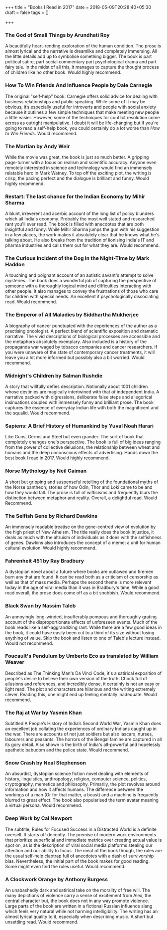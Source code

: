+++
title = "Books I Read in 2017"
date = 2018-05-09T20:28:40+05:30
draft = false
tags = []

+++

### The God of Small Things by Arundhati Roy

A beautifully heart-rending exploration of the human condition. The prose is almost lyrical and the narrative is dreamlike and completely immersing. All the little details add up to symbolise something bigger. The book is part political satire, part social commentary part psychological drama and part fairy tale. In the midst of all this, it manages to capture the thought process of children like no other book.  Would highly recommend.

### How To Win Friends And Influence People by Dale Carnegie

The original "self-help" book. Carnegie offers solid advice for dealing with business relationships and public speaking. While some of it may be obvious, it’s especially useful for introverts and people with social anxiety because it outlines a few simple techniques that make meeting new people a little easier. However, some of the techniques for conflict resolution come across as outright manipulative. I doubt it will be life-changing but if you're going to read a self-help book, you could certainly do a lot worse than *How to Win Friends*. Would recommend.

### The Martian by Andy Weir

While the movie was great, the book is just so much better. A gripping page-turner with a focus on realism and scientific accuracy. Anyone even remotely interested in science and technology would find an immensely relatable hero in Mark Watney. To top off the exciting plot, the writing is crisp, the pacing perfect and the dialogue is brilliant and funny. Would highly recommend.

### Restart: The last chance for the Indian Economy by Mihir Sharma

A blunt, irreverent and acerbic account of the long list of policy blunders which ail India's economy. Probably the most well stated and researched rant you'll ever read. The book is filled with anecdotes that are both insightful and funny. While Mihir Sharma jumps the gun with his suggestion in a few places, the work makes it absolutely clear that he knows what he's talking about. He also breaks from the tradition of lionising India's IT and pharma industries and calls them out for what they are. Would recommend. 

### The Curious Incident of the Dog in the Night-Time by Mark Haddon

A touching and poignant account of an autistic savant's attempt to solve mysteries. The book does a wonderful job of capturing the perspective of someone with a thoroughly logical mind and difficulties interacting with other people. It also manages to convey the frustrations of those who care for children with special needs.  An excellent if psychologically dissociating read. Would recommend.

### The Emperor of All Maladies by Siddhartha Mukherjee

A biography of cancer punctuated with the experiences of the author as a practising oncologist. A perfect blend of scientific exposition and dramatic narrative. The vivid descriptions of biological processes are accessible and the metaphors absolutely exemplary. Also included is a history of the propaganda war waged by tobacco companies and cancer researchers. If you were unaware of the state of contemporary cancer treatments, it will leave you a lot more informed but possibly also a bit worried. Would recommend.

### Midnight's Children by Salman Rushdie

A story that willfully defies description. Notionally about 1001 children whose destinies are magically intertwined with that of independent India. A narrative packed with digressions, deliberate false steps and allegorical insinuations coupled with immensely funny and brilliant prose. The book captures the essence of everyday Indian life with both the magnificent and the squalid. Would recommend.

### Sapiens: A Brief History of Humankind by Yuval Noah Harari

Like Guns, Germs and Steel but even grander. The sort of book that completely changes one's perspective. The book is full of big ideas ranging from the power of collective delusions, the relationship between wheat and humans and the deep unconscious effects of advertising. Hands down the best book I read in 2017. Would highly recommend.

### Norse Mythology by Neil Gaiman

A short but gripping and suspenseful retelling of the foundational myths of the Norse pantheon; stories of how Odin, Thor and Loki came to be and how they would fall. The prose is full of witticisms and frequently blurs the distinction between metaphor and reality. Overall, a delightful read. Would Recommend.

### The Selfish Gene by Richard Dawkins

An immensely readable treatise on the gene-centred view of evolution by the high priest of New Atheism. The title really does the book injustice, it deals as much with the altruism of individuals as it does with the selfishness of genes. Dawkins also introduces the concept of a meme: a unit for human cultural evolution. Would highly recommend.

### Fahrenheit 451 by Ray Bradbury

A dystopian novel about a future where books are outlawed and firemen burn any that are found. It can be read both as a criticism of censorship as well as that of mass media. Perhaps the second theme is more relevant today in the age of viral media than it was in Bradbury's time. While a good read overall, the prose does come off as a bit snobbish. Would recommend. 

### Black Swan by Nassim Taleb

An annoyingly long-winded, insufferably pompous and thoroughly grating account of the disproportionate effects of unforeseen events. Much of the book reads like a self-aggrandizing rant. While there are a few good ideas in the book, it could have easily been cut to a third of its size without losing anything of value. Skip the book and listen to one of Taleb's lecture instead. Would not recommend. 

### Foucault's Pendulum by Umberto Eco as translated by William Weaver

Described as The Thinking Man's Da Vinci Code, it's a satirical exposition of people's desire to believe their own version of the truth. Chock full of allusions and references, and incredibly dense, it certainly is not an easy or light read. The plot and characters are hilarious and the writing extremely clever. Reading this, one might end up feeling mentally inadequate. Would recommend.

### The Raj at War by Yasmin Khan

Subtitled A People’s History of India’s Second World War, Yasmin Khan does an excellent job collating the experiences of ordinary Indians caught up in the war. There are accounts of not just soldiers but also lascars, nurses, labourers and peasants. The horrors of the Bengal famine are captured in all its gory detail. Also shown is the birth of India's all-powerful and hopelessly apathetic babudom and the police state. Would recommend.

### Snow Crash by Neal Stephenson

An absurdist, dystopian science fiction novel dealing with elements of history, linguistics, anthropology, religion, computer science, politics, cryptography, memetics and philosophy. Primarily, the plot revolves around information and how it affects humans. The difference between the workings of a man (Or for that matter, a beast) and a machine is frequently blurred to great effect. The book also popularised the term avatar meaning a virtual persona. Would recommend. 

### Deep Work by Cal Newport

The subtitle, Rules for Focused Success in a Distracted World is a definite oversell. It starts off decently. The premise of modern work environments that prioritize superficial and immediate metrics over creating actual value is spot on, as is the description of viral social media platforms stealing our attention and our ability to focus. The meat of the book though, the rules are the usual self-help claptrap full of anecdotes with a dash of survivorship bias. Nevertheless, the initial part of the book makes for good reading. Some might even find the rules useful. Would recommend.  

### A Clockwork Orange by Anthony Burgess

An unabashedly dark and satirical take on the morality of free will.  The many depictions of violence carry a sense of excitement from Alex, the central character but, the book does not in any way promote violence. Large parts of the book are written in a fictional Russian influence slang which feels very natural while not harming intelligibility. The writing has an almost lyrical quality to it, especially when describing music. A short but unsettling read. Would recommend.

